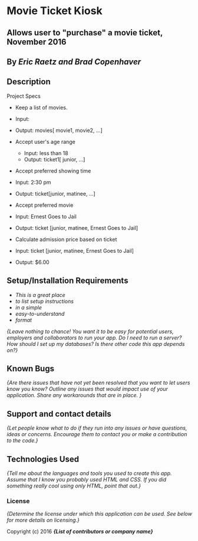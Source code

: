 # Movie Ticket Kiosk

## Allows user to "purchase" a movie ticket, November 2016

## By _**Eric Raetz and Brad Copenhaver**_

## Description
Project Specs

* Keep a list of movies.
 * Input:
 * Output: movies[ movie1, movie2, ...]

* Accept user's age range
  * Input: less than 18
  * Output: ticket1[ junior, ...]

* Accept preferred showing time
 * Input: 2:30 pm
 * Output: ticket[junior, matinee, ...]

* Accept preferred movie
 * Input: Ernest Goes to Jail
 * Output: ticket [junior, matinee, Ernest Goes to Jail]

* Calculate admission price based on ticket
 * Input: ticket [junior, matinee, Ernest Goes to Jail]
 * Output: $6.00

## Setup/Installation Requirements

- _This is a great place_
- _to list setup instructions_
- _in a simple_
- _easy-to-understand_
- _format_

_{Leave nothing to chance! You want it to be easy for potential users, employers and collaborators to run your app. Do I need to run a server? How should I set up my databases? Is there other code this app depends on?}_

## Known Bugs

_{Are there issues that have not yet been resolved that you want to let users know you know? Outline any issues that would impact use of your application. Share any workarounds that are in place. }_

## Support and contact details

_{Let people know what to do if they run into any issues or have questions, ideas or concerns. Encourage them to contact you or make a contribution to the code.}_

## Technologies Used

_{Tell me about the languages and tools you used to create this app. Assume that I know you probably used HTML and CSS. If you did something really cool using only HTML, point that out.}_

### License

_{Determine the license under which this application can be used. See below for more details on licensing.}_

Copyright (c) 2016 **_{List of contributors or company name}_**
